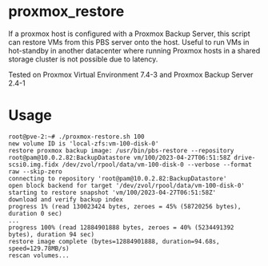 # proxmox_restore
If a proxmox host is configured with a Proxmox Backup Server, this script can restore VMs from this PBS server onto the host.
Useful to run VMs in hot-standby in another datacenter where running Proxmox hosts in a shared storage cluster is not possible 
due to latency.

Tested on Proxmox Virtual Environment 7.4-3 and Proxmox Backup Server 2.4-1

# Usage
```
root@pve-2:~# ./proxmox-restore.sh 100
new volume ID is 'local-zfs:vm-100-disk-0'
restore proxmox backup image: /usr/bin/pbs-restore --repository root@pam@10.0.2.82:BackupDatastore vm/100/2023-04-27T06:51:58Z drive-scsi0.img.fidx /dev/zvol/rpool/data/vm-100-disk-0 --verbose --format raw --skip-zero
connecting to repository 'root@pam@10.0.2.82:BackupDatastore'
open block backend for target '/dev/zvol/rpool/data/vm-100-disk-0'
starting to restore snapshot 'vm/100/2023-04-27T06:51:58Z'
download and verify backup index
progress 1% (read 130023424 bytes, zeroes = 45% (58720256 bytes), duration 0 sec)
...
progress 100% (read 12884901888 bytes, zeroes = 40% (5234491392 bytes), duration 94 sec)
restore image complete (bytes=12884901888, duration=94.68s, speed=129.78MB/s)
rescan volumes...
```

